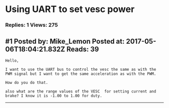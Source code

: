 # Using UART to set vesc power

### Replies: 1 Views: 275

## \#1 Posted by: Mike_Lemon Posted at: 2017-05-06T18:04:21.832Z Reads: 39

```
Hello, 

I want to use the UART bus to control the vesc the same as with the PWM signal but I want to get the same acceleration as with the PWM.

How do you do that.

also what are the range values of the VESC  for setting current and brake? I know it is -1.00 to 1.00 for duty.
```

---
